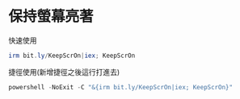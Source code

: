 保持螢幕亮著
===

快速使用
```ps1
irm bit.ly/KeepScrOn|iex; KeepScrOn
```

捷徑使用(新增捷徑之後這行打進去)
```ps1
powershell -NoExit -C "&{irm bit.ly/KeepScrOn|iex; KeepScrOn}"
```
